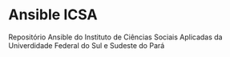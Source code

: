 # Ansible ICSA

Repositório Ansible do Instituto de Ciências Sociais Aplicadas da Univerdidade Federal do Sul e Sudeste do Pará